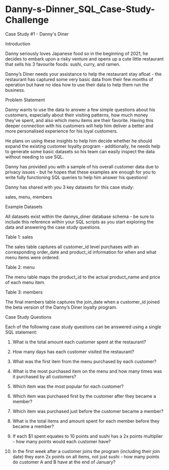 # Danny-s-Dinner_SQL_Case-Study-Challenge

Case Study #1 - Danny's Diner

Introduction

Danny seriously loves Japanese food so in the beginning of 2021, he decides to embark upon a risky venture and opens up a cute little restaurant that sells his 3 favourite foods: sushi, curry, and ramen.

Danny’s Diner needs your assistance to help the restaurant stay afloat - the restaurant has captured some very basic data from their few months of operation but have no idea how to use their data to help them run the business.

Problem Statement

Danny wants to use the data to answer a few simple questions about his customers, especially about their visiting patterns, how much money they’ve spent, and also which menu items are their favorite. Having this deeper connection with his customers will help him deliver a better and more personalised experience for his loyal customers.

He plans on using these insights to help him decide whether he should expand the existing customer loyalty program - additionally, he needs help to generate some basic datasets so his team can easily inspect the data without needing to use SQL.

Danny has provided you with a sample of his overall customer data due to privacy issues - but he hopes that these examples are enough for you to write fully functioning SQL queries to help him answer his questions!

Danny has shared with you 3 key datasets for this case study:

sales,
menu,
members


Example Datasets

All datasets exist within the dannys_diner database schema - be sure to include this reference within your SQL scripts as you start exploring the data and answering the case study questions.

Table 1: sales

The sales table captures all customer_id level purchases with an corresponding order_date and product_id information for when and what menu items were ordered.

Table 2: menu

The menu table maps the product_id to the actual product_name and price of each menu item.

Table 3: members

The final members table captures the join_date when a customer_id joined the beta version of the Danny’s Diner loyalty program.

Case Study Questions

Each of the following case study questions can be answered using a single SQL statement:

1. What is the total amount each customer spent at the restaurant?

2. How many days has each customer visited the restaurant?

3. What was the first item from the menu purchased by each customer?

4. What is the most purchased item on the menu and how many times was it purchased by all customers?

5. Which item was the most popular for each customer?

6. Which item was purchased first by the customer after they became a member?

7. Which item was purchased just before the customer became a member?

8. What is the total items and amount spent for each member before they became a member?

9. If each $1 spent equates to 10 points and sushi has a 2x points multiplier - how many points would each customer have?

10. In the first week after a customer joins the program (including their join date) they earn 2x points on all items, not just sushi - how many points do customer A and B have at the end of January?
